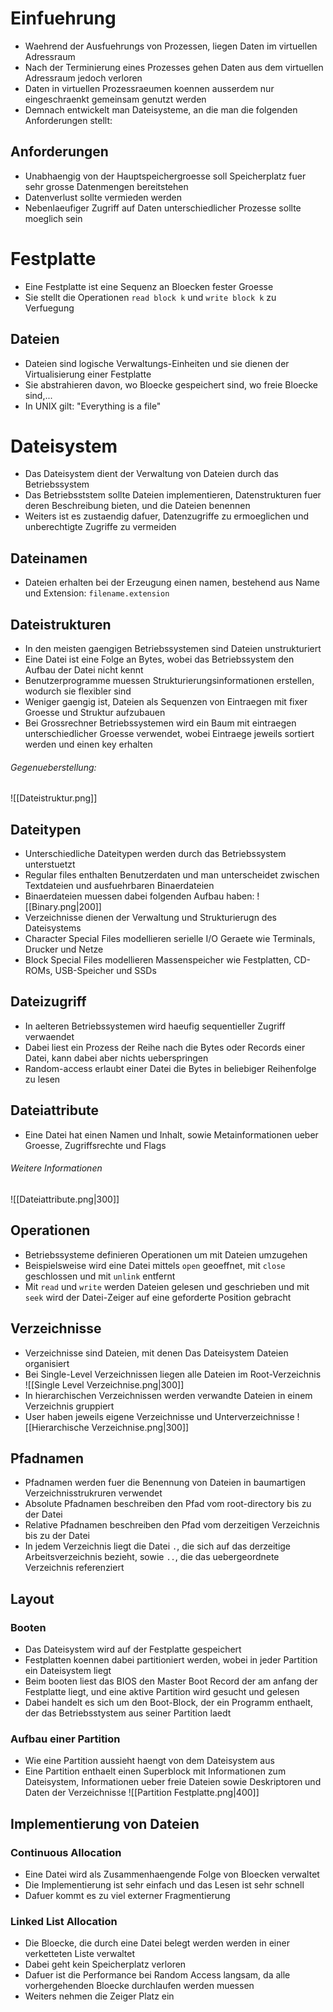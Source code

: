 # Einfuehrung
- Waehrend der Ausfuehrungs von Prozessen, liegen Daten im virtuellen Adressraum
- Nach der Terminierung eines Prozesses gehen Daten aus dem virtuellen Adressraum jedoch verloren
- Daten in virtuellen Prozessraeumen koennen ausserdem nur eingeschraenkt gemeinsam genutzt werden
- Demnach entwickelt man Dateisysteme, an die man die folgenden Anforderungen stellt:
## Anforderungen
- Unabhaengig von der Hauptspeichergroesse soll Speicherplatz fuer sehr grosse Datenmengen bereitstehen
- Datenverlust sollte vermieden werden
- Nebenlaeufiger Zugriff auf Daten unterschiedlicher Prozesse sollte moeglich sein
# Festplatte
- Eine Festplatte ist eine Sequenz an Bloecken fester Groesse
- Sie stellt die Operationen `read block k` und `write block k` zu Verfuegung
## Dateien
- Dateien sind logische Verwaltungs-Einheiten und sie dienen der Virtualisierung einer Festplatte
- Sie abstrahieren davon, wo Bloecke gespeichert sind, wo freie Bloecke sind,...
- In UNIX gilt: "Everything is a file"
# Dateisystem
- Das Dateisystem dient der Verwaltung von Dateien durch das Betriebssystem
- Das Betriebsststem sollte Dateien implementieren, Datenstrukturen fuer deren Beschreibung bieten, und die Dateien benennen
- Weiters ist es zustaendig dafuer, Datenzugriffe zu ermoeglichen und unberechtigte Zugriffe zu vermeiden
## Dateinamen
- Dateien erhalten bei der Erzeugung einen namen, bestehend aus Name und Extension: `filename.extension`
## Dateistrukturen 
- In den meisten gaengigen Betriebssystemen sind Dateien unstrukturiert
- Eine Datei ist eine Folge an Bytes, wobei das Betriebssystem den Aufbau der Datei nicht kennt
- Benutzerprogramme muessen Strukturierungsinformationen erstellen, wodurch sie flexibler sind
- Weniger gaengig ist, Dateien als Sequenzen von Eintraegen mit fixer Groesse und Struktur aufzubauen
- Bei Grossrechner Betriebssystemen wird ein Baum mit eintraegen unterschiedlicher Groesse verwendet, wobei Eintraege jeweils sortiert werden und einen key erhalten
###### Gegenueberstellung:
![[Dateistruktur.png]]
## Dateitypen
 - Unterschiedliche Dateitypen werden durch das Betriebssystem unterstuetzt
 - Regular files enthalten Benutzerdaten und man unterscheidet zwischen Textdateien und ausfuehrbaren Binaerdateien
- Binaerdateien muessen dabei folgenden Aufbau haben:
![[Binary.png|200]]
- Verzeichnisse dienen der Verwaltung und Strukturierugn des Dateisystems
- Character Special Files modellieren serielle I/O Geraete wie Terminals, Drucker und Netze
- Block Special Files modellieren Massenspeicher wie Festplatten, CD-ROMs, USB-Speicher und SSDs
## Dateizugriff
 - In aelteren Betriebssystemen wird haeufig sequentieller Zugriff verwaendet
 - Dabei liest ein Prozess der Reihe nach die Bytes oder Records einer Datei, kann dabei aber nichts ueberspringen
 - Random-access erlaubt einer Datei die Bytes in beliebiger Reihenfolge zu lesen
## Dateiattribute
- Eine Datei hat einen Namen und Inhalt, sowie Metainformationen ueber Groesse, Zugriffsrechte und Flags
###### Weitere Informationen
![[Dateiattribute.png|300]]
## Operationen
- Betriebssysteme definieren Operationen um mit Dateien umzugehen
- Beispielsweise wird eine Datei mittels `open` geoeffnet, mit `close` geschlossen und mit `unlink` entfernt
- Mit `read` und `write` werden Dateien gelesen und geschrieben und mit `seek` wird der Datei-Zeiger auf eine geforderte Position gebracht
## Verzeichnisse
- Verzeichnisse sind Dateien, mit denen Das Dateisystem Dateien organisiert
- Bei Single-Level Verzeichnissen liegen alle Dateien im Root-Verzeichnis
![[Single Level Verzeichnise.png|300]]
- In hierarchischen Verzeichnissen werden verwandte Dateien in einem Verzeichnis  gruppiert
- User haben jeweils eigene Verzeichnisse und Unterverzeichnisse
![[Hierarchische Verzeichnise.png|300]]
## Pfadnamen
- Pfadnamen werden fuer die Benennung von Dateien in baumartigen Verzeichnisstrukruren verwendet
- Absolute Pfadnamen beschreiben den Pfad vom root-directory bis zu der Datei
- Relative Pfadnamen beschreiben den Pfad vom derzeitigen Verzeichnis bis zu der Datei
- In jedem Verzeichnis liegt die Datei `.`, die sich auf das derzeitige Arbeitsverzeichnis bezieht, sowie `..`, die das uebergeordnete Verzeichnis referenziert
## Layout
### Booten
- Das Dateisystem wird auf der Festplatte gespeichert
- Festplatten koennen dabei partitioniert werden, wobei in jeder Partition ein Dateisystem liegt
- Beim booten liest das BIOS den Master Boot Record der am anfang der Festplatte liegt, und eine aktive Partition wird gesucht und gelesen
- Dabei handelt es sich um den Boot-Block, der ein Programm enthaelt, der das Betriebsstystem aus seiner Partition laedt
### Aufbau einer Partition
- Wie eine Partition aussieht haengt von dem Dateisystem aus
- Eine Partition enthaelt einen Superblock mit Informationen zum Dateisystem, Informationen ueber freie Dateien sowie Deskriptoren und Daten der Verzeichnisse
![[Partition Festplatte.png|400]]
## Implementierung von Dateien
### Continuous Allocation
- Eine Datei wird als Zusammenhaengende Folge von Bloecken verwaltet
- Die Implementierung ist sehr einfach und das Lesen ist sehr schnell
- Dafuer kommt es zu viel externer Fragmentierung
### Linked List Allocation
- Die Bloecke, die durch eine Datei belegt werden werden in einer verketteten Liste verwaltet
- Dabei geht kein Speicherplatz verloren
- Dafuer ist die Performance bei Random Access langsam, da alle vorhergehenden Bloecke durchlaufen werden muessen
- Weiters nehmen die Zeiger Platz ein
 